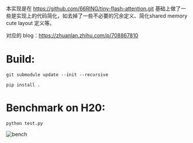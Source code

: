 本实现是在 https://github.com/66RING/tiny-flash-attention.git 基础上做了一些是实现上的代码简化，如去掉了一些不必要的冗余定义、简化shared memory cute layout 定义等。

对应的 blog：https://zhuanlan.zhihu.com/p/708867810

# Build:

``` git submodule update --init --recursive ```

``` pip install . ```


# Benchmark on H20:

``` python test.py ```

![bench](./bench.png)
